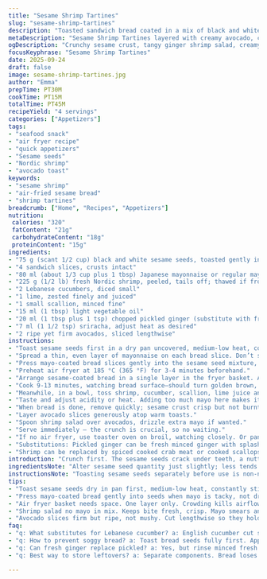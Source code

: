 ```yaml
---
title: "Sesame Shrimp Tartines"
slug: "sesame-shrimp-tartines"
description: "Toasted sandwich bread coated in a mix of black and white sesame seeds, air-fried till golden crisp. Topped with a chunky salad of fresh Nordic shrimp, diced Lebanese cucumbers, fresh lime zest and juice, ginger, scallion, sriracha, and creamy mayo. Ripe but firm avocado slices layered underneath for creaminess. Simple yet bold. A balance of crunchy, tangy, spicy, and creamy textures, all built fast in an air fryer. A bit of Japanese mayo for tang, but standard mayo works too. Handy for quick snacks or elegant starters without frying oil mess. Bright lime and fresh ginger lift the shrimp salad. The bread’s toasty sesame crust – my favorite part, adds nuttiness and crunch."
metaDescription: "Sesame Shrimp Tartines layered with creamy avocado, crisp toasted sesame bread, fresh Nordic shrimp tossed with lime, ginger, and sriracha for bold texture play."
ogDescription: "Crunchy sesame crust, tangy ginger shrimp salad, creamy avocado slices. Air fried bread crisp up fast; bold flavors with lime, sriracha punch, no greasy mess."
focusKeyphrase: "Sesame Shrimp Tartines"
date: 2025-09-24
draft: false
image: sesame-shrimp-tartines.jpg
author: "Emma"
prepTime: PT30M
cookTime: PT15M
totalTime: PT45M
recipeYield: "4 servings"
categories: ["Appetizers"]
tags:
- "seafood snack"
- "air fryer recipe"
- "quick appetizers"
- "Sesame seeds"
- "Nordic shrimp"
- "avocado toast"
keywords:
- "sesame shrimp"
- "air-fried sesame bread"
- "shrimp tartines"
breadcrumb: ["Home", "Recipes", "Appetizers"]
nutrition: 
 calories: "320"
 fatContent: "21g"
 carbohydrateContent: "18g"
 proteinContent: "15g"
ingredients:
- "75 g (scant 1/2 cup) black and white sesame seeds, toasted gently in pan"
- "4 sandwich slices, crusts intact"
- "80 ml (about 1/3 cup plus 1 tbsp) Japanese mayonnaise or regular mayo; extra for serving"
- "225 g (1/2 lb) fresh Nordic shrimp, peeled, tails off; thawed if frozen and patted dry"
- "2 Lebanese cucumbers, diced small"
- "1 lime, zested finely and juiced"
- "1 small scallion, minced fine"
- "15 ml (1 tbsp) light vegetable oil"
- "20 ml (1 tbsp plus 1 tsp) chopped pickled ginger (substitute with fresh minced ginger if unavailable)"
- "7 ml (1 1/2 tsp) sriracha, adjust heat as desired"
- "2 ripe yet firm avocados, sliced lengthwise"
instructions:
- "Toast sesame seeds first in a dry pan uncovered, medium-low heat, constantly stirring to avoid burning. Once fragrant, remove from heat and cool."
- "Spread a thin, even layer of mayonnaise on each bread slice. Don’t soak it; just enough to hold seeds."
- "Press mayo-coated bread slices gently into the sesame seed mixture, mayo side down, coating completely. Flip slices back, sesame side up, on clean sheet."
- "Preheat air fryer at 185 °C (365 °F) for 3-4 minutes beforehand."
- "Arrange sesame-coated bread in a single layer in the fryer basket. Avoid overlap or crowding — air needs to circulate."
- "Cook 9-13 minutes, watching bread surface–should turn golden brown, sesame seeds toasty. Listen for crackling edge sounds, a good indicator."
- "Meanwhile, in a bowl, toss shrimp, cucumber, scallion, lime juice and zest, oil, sriracha, and chopped ginger. Salt and freshly cracked pepper to taste. No mayo yet; keep this a firm, fresh salad."
- "Taste and adjust acidity or heat. Adding too much mayo here makes it too mushy. I prefer layering mayo separately."
- "When bread is done, remove quickly; sesame crust crisp but not burnt."
- "Layer avocado slices generously atop warm toasts."
- "Spoon shrimp salad over avocados, drizzle extra mayo if wanted."
- "Serve immediately — the crunch is crucial, so no waiting."
- "If no air fryer, use toaster oven on broil, watching closely. Or pan-fry in a dry skillet but less even toasting."
- "Substitutions: Pickled ginger can be fresh minced ginger with splash of rice vinegar for tang. Lebanese cucumbers replace with English cucumber or regular seeded cucumber if peeled well."
- "Shrimp can be replaced by spiced cooked crab meat or cooked scallops for different surf flavor."
introduction: "Crunch first. The sesame seeds crack under teeth, a nutty burst before yielding to creamy avocado. A texture bridge to the zingy shrimp salad sharp with lime and ginger. Tried tossing shrimp in full mayo? Too thick, lost the freshness. Kept mayo confined to bread — good call. Air frying the bread—not just toast but sesame coated—is a game changer; no oily mess, clean crisp edges. Heard that sizzle and smell of toasted sesame—so addictive. Ginger and sriracha punch up the sweet shrimp, cucumber dice add crunch and cooling contrast. Avocado smooths it all, but not too soft or it collapses. Each component counts, no fluff. Perfect snack for when you want quick elegance, no frying pan excuse. I mix and match herbs sometimes but lime stays essential. Keep sharp eyes on bread in air fryer or risk burnt edges, especially with sesame. Timing's intuition."
ingredientsNote: "Alter sesame seed quantity just slightly; less tends to weaken the crunch, more risks clumping. Sesame seeds must be dry and toasted separately beforehand, not raw; raw ones taste grassy, no good. Japanese mayo adds umami complexity—a little sweetness and rice vinegar tang that balances the heat of sriracha—but you can use regular mayo if needed. Pickled ginger is mild, floral, and keeps the salad lively but fresh chopped ginger with lime juice works fine in pinch and even brighter. Shrimp must be well dried; any moisture adds sog and steam during cooking. Lebanese cucumbers have thin skins and few seeds — use English cucumber as best substitute or peel and deseed regular cucumber. Avocado needs to be firm yet ripe — too mushy and it’s a mess; too hard and no creaminess. Oil coats shrimp for sheen and mingling flavors but don’t drown them."
instructionsNote: "Toasting sesame seeds separately before use is non-negotiable — you avoid bitter burnt flavor and ensure even roast. Pressing each bread slice gently into the seeds while mayo is tacky is key; too wet, they slide off; too dry, no sticking. Air fryer casting is about space—stacking or crowding kills airflow and crispness. Watch bread closely past 9 minutes; aroma and color shifts tell you when crunch arrives. Shrimp salad left without mayo keeps bite and firmness; mixing mayo in makes everything floppy too fast. Assemble just before serving, layering avocado first for cream and sculpting the topping. The mayo layer on bread helps seal and hold sesame, plus adds flavor punch. Keep extra mayo on the side for drizzling, not mixing in. If using fresh ginger instead of pickled, rinse with lime juice to reduce harshness and add acidity. Avoid soaking bread or salad too far ahead; once crispy bread hits moist topping, it softens fast. Timing and serving fast wins."
tips:
- "Toast sesame seeds dry in pan first, medium-low heat, constantly stirring. Watch smell shift—nuttiness peaks fast then burns bitter. No oil here or seeds stay pale and grassy; that bite ruins whole crunch effect. Cool seeds fully before pressing bread. Hot seeds melt mayo, no stick."
- "Press mayo-coated bread gently into seeds when mayo is tacky, not dripping wet. Too much mayo means seeds slide off; too dry equals patchy coverage. Tweaking thickness key. Layer mayo thin but even. Gives sesame something to cling to, holds crust crisp after air fry."
- "Air fryer basket needs space. One layer only. Crowding kills airflow, sesame won’t toast evenly, bread soggy spots sneak in. Preheat air fryer well, 185 degrees Celsius. Listen for light crackling sound near end; that sharp edge pop signals done crumbly crust forming."
- "Shrimp salad no mayo in mix. Keeps bite fresh, crisp. Mayo smears and sogs quickly. Tossed with diced cucumber, lime juice, ginger, sriracha to layer heat and tang. Salt and cracked pepper balance sharpness. Add mayo only when serving, spoon on top or side."
- "Avocado slices firm but ripe, not mushy. Cut lengthwise so they hold shape neat on toast; too soft means salad slumps off. Air fryer bread hot enough to warm avo but not cook it. Layering careful here, make texture contrast pop—cream against crunch. Timing crucial serve soon."
faq:
- "q: What substitutes for Lebanese cucumber? a: English cucumber cut small, or peel and deseed regular cucumber. Skin thickness and seed bulk can change salad texture; adjust dice size bigger if not thin-skinned. Avoid watery slices or salad thins out fast."
- "q: How to prevent soggy bread? a: Toast bread seeds fully first. Apply mayo thin to seal crust, no soaking bread. Assemble close to serving time, crisp crust lasts minutes once salad hits. If prepped early, use lettuce leaf between bread and salad as moisture barrier, less sog."
- "q: Can fresh ginger replace pickled? a: Yes, but rinse minced fresh ginger with lime juice to soften sharpness. Pickled ginger mild and floral, fresh ginger sharp and spicy. Adjust amount down for fresh or it overwhelms. Adds brightness but needs balance with sriracha."
- "q: Best way to store leftovers? a: Separate components. Bread loses crisp fast; best toasted fresh. Shrimp salad kept cold, covered airtight 1-2 days max. Avocado slices brown quickly—store with lime juice in airtight to slow oxidation. Reassemble just before eating."

---
```

